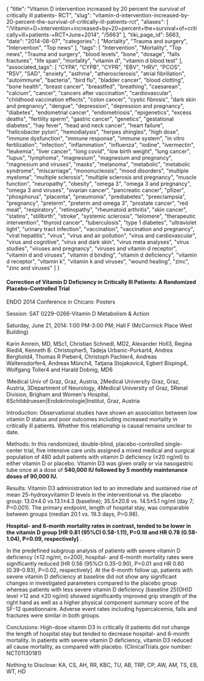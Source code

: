 {
    "title": "Vitamin D intervention increased by 20 percent the survival of critically ill patients- RCT",
    "slug": "vitamin-d-intervention-increased-by-20-percent-the-survival-of-critically-ill-patients-rct",
    "aliases": [
        "/Vitamin+D+intervention+increased+by+20+percent+the+survival+of+critically+ill+patients-+RCT+June+2014",
        "/5663"
    ],
    "tiki_page_id": 5663,
    "date": "2014-08-07",
    "categories": [
        "Mortality",
        "Trauma and surgery",
        "Intervention",
        "Top news"
    ],
    "tags": [
        "Intervention",
        "Mortality",
        "Top news",
        "Trauma and surgery",
        "blood levels",
        "bone",
        "dosage",
        "falls fractures",
        "life span",
        "mortality",
        "vitamin d",
        "vitamin d blood test"
    ],
    "associated_tags": [
        "CYPA",
        "CYPB",
        "CYPR",
        "EBV",
        "HRV",
        "PCOS",
        "RSV",
        "SAD",
        "anxiety",
        "asthma",
        "atherosclerosis",
        "atrial fibrillation",
        "autoimmune",
        "bacteria",
        "bird flu",
        "bladder cancer",
        "blood clotting",
        "bone health",
        "breast cancer",
        "breastfed",
        "breathing",
        "caesarean",
        "calcium",
        "cancer",
        "cancers after vaccination",
        "cardiovascular",
        "childhood vaccination effects",
        "colon cancer",
        "cystic fibrosis",
        "dark skin and pregnancy",
        "dengue",
        "depression",
        "depression and pregnancy",
        "diabetes",
        "endometrial cancer",
        "endometriosis",
        "epigenetics",
        "excess deaths",
        "fertility sperm",
        "gastric cancer",
        "genetics",
        "gestational diabetes",
        "hay fever",
        "head and neck cancer",
        "heart failure",
        "helicobacter pylori",
        "hemodialysis",
        "herpes shingles",
        "high dose",
        "immune dysfunction",
        "immune response",
        "immune system",
        "in vitro fertilization",
        "infection",
        "inflammation",
        "influenza",
        "iodine",
        "ivermectin",
        "leukemia",
        "liver cancer",
        "long covid",
        "low birth weight",
        "lung cancer",
        "lupus",
        "lymphoma",
        "magnesium",
        "magnesium and pregnancy",
        "magnesium and viruses",
        "masks",
        "melanoma",
        "metabolic",
        "metabolic syndrome",
        "miscarriage",
        "mononucleosis",
        "mood disorders",
        "multiple myeloma",
        "multiple sclerosis",
        "multiple sclerosis and pregnancy",
        "muscle function",
        "neuropathy",
        "obesity",
        "omega 3",
        "omega 3 and pregnancy",
        "omega 3 and viruses",
        "ovarian cancer",
        "pancreatic cancer",
        "pfizer",
        "phosphorus",
        "placenta",
        "pneumonia",
        "prediabetes",
        "preeclampsia",
        "pregnancy",
        "preterm",
        "preterm and omega 3",
        "prostate cancer",
        "red meat",
        "respiratory",
        "retinopathy",
        "rheumatoid arthritis",
        "skin cancer",
        "statins",
        "stillbirth",
        "stroke",
        "systemic sclerosis",
        "telomere",
        "therapeutic intervention",
        "thyroid cancer",
        "tuberculosis",
        "type 1 diabetes",
        "ultraviolet light",
        "urinary tract infection",
        "vaccination",
        "vaccination and pregnancy",
        "viral hepatitis",
        "virus",
        "virus and air pollution",
        "virus and cardiovascular",
        "virus and cognitive",
        "virus and dark skin",
        "virus meta analyses",
        "virus studies",
        "viruses and pregnancy",
        "viruses and vitamin d receptor",
        "vitamin d and viruses",
        "vitamin d binding",
        "vitamin d deficiency",
        "vitamin d receptor",
        "vitamin k",
        "vitamin k and viruses",
        "wound healing",
        "zinc",
        "zinc and viruses"
    ]
}


#### Correction of Vitamin D Deficiency in Critically Ill Patients: A Randomized Placebo-Controlled Trial

ENDO 2014 Conference in Chicaro: Posters

Session: SAT 0229-0266-Vitamin D Metabolism & Action

Saturday, June 21, 2014: 1:00 PM-3:00 PM; Hall F (McCormick Place West Building)

Karin Amrein, MD, MSc1, Christian Schnedl, MD2, Alexander Holl3, Regina Riedl4, Kenneth B. Christopher5, Tadeja Urbanic-Purkart4, Andrea Berghold4, Thomas R Pieber4, Christoph Pachler4, Andreas Waltensdorfer4, Andreas Münch4, Tatjana Stojakovic4, Egbert Bisping4, Wolfgang Toller4 and Harald Dobnig, MD6

1Medical Univ of Graz, Graz, Austria, 2Medical University Graz, Graz, Austria, 3Department of Neurology, 4Medical University of Graz, 5Renal Division, Brigham and Women's Hospital, 6Schilddruesen|Endokrinologie|Institut, Graz, Austria

Introduction: Observational studies have shown an association between low vitamin D status and poor outcomes including increased mortality in critically ill patients. Whether this relationship is causal remains unclear to date. 

Methods: In this randomized, double-blind, placebo-controlled single-center trial, five intensive care units assigned a mixed medical and surgical population of 480 adult patients with vitamin D deficiency (≤20 ng/ml) to either vitamin D or placebo. Vitamin D3 was given orally or via nasogastric tube once at a dose of **540,000 IU followed by 5 monthly maintenance doses of 90,000 IU.** 

Results: Vitamin D3 administration led to an immediate and sustained rise of mean 25-hydroxyvitamin D levels in the interventional vs. the placebo group: 13.0±4.0 vs.13.1±4.3 (baseline); 35.5±20.6 vs. 14.5±5.1 ng/ml (day 7; P<0.001). The primary endpoint, length of hospital stay, was comparable between groups (median 20.1 vs.  19.3 days, P=0.98). 

 **Hospital- and 6-month mortality rates in contrast, tended to be lower in the vitamin D group <span>[HR 0.81 (95%CI 0.58-1.11), P=0.18 and HR 0.78 (0.58-1.04), P=0.09, respectively]</span>** . 

In the predefined subgroup analysis of patients with severe vitamin D deficiency (≤12 ng/ml, n=200), hospital- and 6-month mortality rates were significantly reduced <span>[HR 0.56 (95%CI 0.35-0.90), P=0.01 and HR 0.60 (0.39-0.93), P=0.02, respectively]</span>. At the 6-month follow up, patients with severe vitamin D deficiency at baseline did not show any significant changes in investigated parameters compared to the placebo group whereas patients with less severe vitamin D deficiency (baseline 25(OH)D level >12 and ≤20 ng/ml) showed significantly improved grip strength of the right hand as well as a higher physical component summary score of the SF-12 questionnaire. Adverse event rates including hypercalcemia, falls and fractures were similar in both groups.

Conclusions: High-dose vitamin D3 in critically ill patients did not change the length of hospital stay but tended to decrease hospital- and 6-month mortality. In patients with severe vitamin D deficiency, vitamin D3 reduced all cause mortality, as compared with placebo. (ClinicalTrials.gov number: NCT01130181)

Nothing to Disclose: KA, CS, AH, RR, KBC, TU, AB, TRP, CP, AW, AM, TS, EB, WT, HD